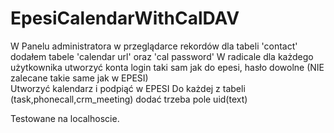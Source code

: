 # EpesiCalendarWithCalDAV

W Panelu administratora w przeglądarce rekordów dla tabeli 'contact' dodałem tabele 'calendar url' oraz 'cal password'
W radicale dla każdego użytkownika utworzyć konta login taki sam jak do epesi, hasło dowolne (NIE zalecane takie same jak w EPESI)  
Utworzyć kalendarz i podpiąć w EPESI
Do każdej z tabeli (task,phonecall,crm_meeting) dodać trzeba pole uid(text)

Testowane na localhoscie.
